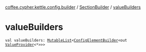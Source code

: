 [coffee.cypher.kettle.config.builder](../index.md) / [SectionBuilder](index.md) / [valueBuilders](./value-builders.md)

# valueBuilders

`val valueBuilders: `[`MutableList`](https://kotlinlang.org/api/latest/jvm/stdlib/kotlin.collections/-mutable-list/index.html)`<`[`ConfigElementBuilder`](../../coffee.cypher.kettle.config.builder.type/-config-element-builder/index.md)`<out `[`ValueProvider`](../../coffee.cypher.kettle.config.value/-value-provider/index.md)`<*>>>`